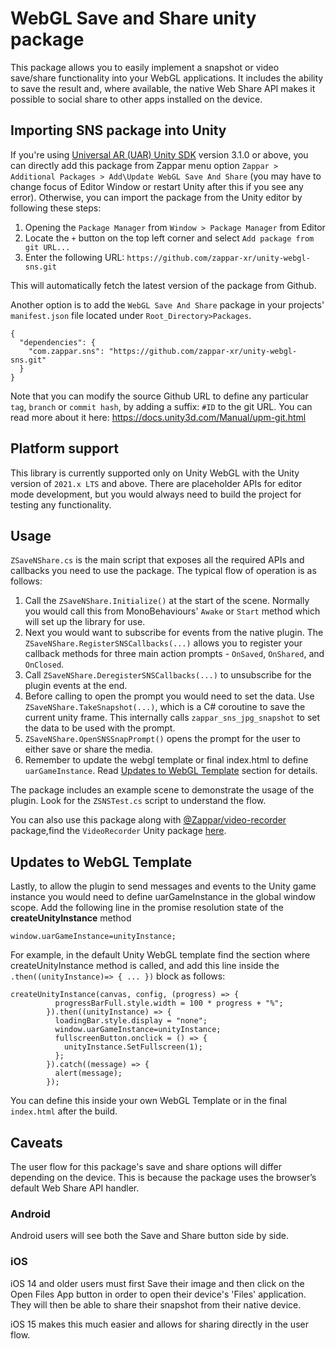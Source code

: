 # WebGL Save and Share unity package

This package allows you to easily implement a snapshot or video save/share functionality into your WebGL applications. It includes the ability to save the result and, where available, the native Web Share API makes it possible to social share to other apps installed on the device.​

## Importing SNS package into Unity

If you're using [Universal AR (UAR) Unity SDK](https://github.com/zappar-xr/universal-ar-unity) version 3.1.0 or above, you can directly add this package from Zappar menu option `Zappar > Additional Packages > Add\Update WebGL Save And Share` (you may have to change focus of Editor Window or restart Unity after this if you see any error). Otherwise, you can import the package from the Unity editor by following these steps:
1. Opening the `Package Manager` from `Window > Package Manager` from Editor
2. Locate the `+` button on the top left corner and select `Add package from git URL...`
3. Enter the following URL: `https://github.com/zappar-xr/unity-webgl-sns.git`

This will automatically fetch the latest version of the package from Github.

Another option is to add the `WebGL Save And Share` package in your projects' `manifest.json` file located under `Root_Directory>Packages`.

```
{
  "dependencies": {
    "com.zappar.sns": "https://github.com/zappar-xr/unity-webgl-sns.git"
  }
}
```

Note that you can modify the source Github URL to define any particular `tag`, `branch` or `commit hash`, by adding a suffix: `#ID` to the git URL. You can read more about it here: https://docs.unity3d.com/Manual/upm-git.html

## Platform support

This library is currently supported only on Unity WebGL with the Unity version of `2021.x LTS` and above. There are placeholder APIs for editor mode development, but you would always need to build the project for testing any functionality.


## Usage

`ZSaveNShare.cs` is the main script that exposes all the required APIs and callbacks you need to use the package. The typical flow of operation is as follows:
1. Call the `ZSaveNShare.Initialize()` at the start of the scene. Normally you would call this from MonoBehaviours' `Awake` or `Start` method which will set up the library for use.
2. Next you would want to subscribe for events from the native plugin. The `ZSaveNShare.RegisterSNSCallbacks(...)` allows you to register your callback methods for three main action prompts - `OnSaved`, `OnShared`, and `OnClosed`.
3. Call `ZSaveNShare.DeregisterSNSCallbacks(...)` to unsubscribe for the plugin events at the end.
4. Before calling to open the prompt you would need to set the data. Use `ZSaveNShare.TakeSnapshot(...)`, which is a C# coroutine to save the current unity frame. This internally calls `zappar_sns_jpg_snapshot` to set the data to be used with the prompt.
5. `ZSaveNShare.OpenSNSSnapPrompt()` opens the prompt for the user to either save or share the media.
6. Remember to update the webgl template or final index.html to define `uarGameInstance`. Read [Updates to WebGL Template](#updates-to-webgl-template) section for details.

The package includes an example scene to demonstrate the usage of the plugin. Look for the `ZSNSTest.cs` script to understand the flow.

You can also use this package along with [@Zappar/video-recorder](https://www.npmjs.com/package/@zappar/video-recorder) package,find the `VideoRecorder` Unity package [here](https://github.com/zappar-xr/unity-webgl-video-recorder/blob/main/README.md).


## Updates to WebGL Template

Lastly, to allow the plugin to send messages and events to the Unity game instance you would need to define uarGameInstance in the global window scope. Add the following line in the promise resolution state of the **createUnityInstance** method

`window.uarGameInstance=unityInstance;`

For example, in the default Unity WebGL template find the section where createUnityInstance method is called, and add this line inside the `.then((unityInstance)=> { ... })` block as follows:

```
createUnityInstance(canvas, config, (progress) => {
          progressBarFull.style.width = 100 * progress + "%";
        }).then((unityInstance) => {
          loadingBar.style.display = "none";
          window.uarGameInstance=unityInstance;
          fullscreenButton.onclick = () => {
            unityInstance.SetFullscreen(1);
          };
        }).catch((message) => {
          alert(message);
        });
```

You can define this inside your own WebGL Template or in the final `index.html` after the build.

## Caveats

The user flow for this package's save and share options will differ depending on the device. This is because the package uses the browser’s default Web Share API handler.

### Android

Android users will see both the Save and Share button side by side.

### iOS

iOS 14 and older users must first Save their image and then click on the Open Files App button in order to open their device's 'Files' application. They will then be able to share their snapshot from their native device.

iOS 15 makes this much easier and allows for sharing directly in the user flow.